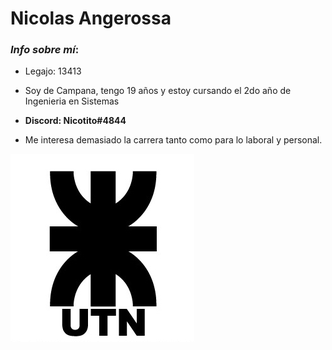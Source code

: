 # Nicolas Angerossa

### _Info sobre mí_: ###
 
+ Legajo: 13413

+ Soy de Campana, tengo 19 años y estoy cursando el 2do año de Ingenieria en Sistemas

+ **Discord: Nicotito#4844**

+ Me interesa demasiado la carrera tanto como para lo laboral y personal.
   
![UTN FRD](https://github.com/pdep-utn-frd/23-bienvenidos-Nicotito221/blob/main/UTN_logo.jpg)
